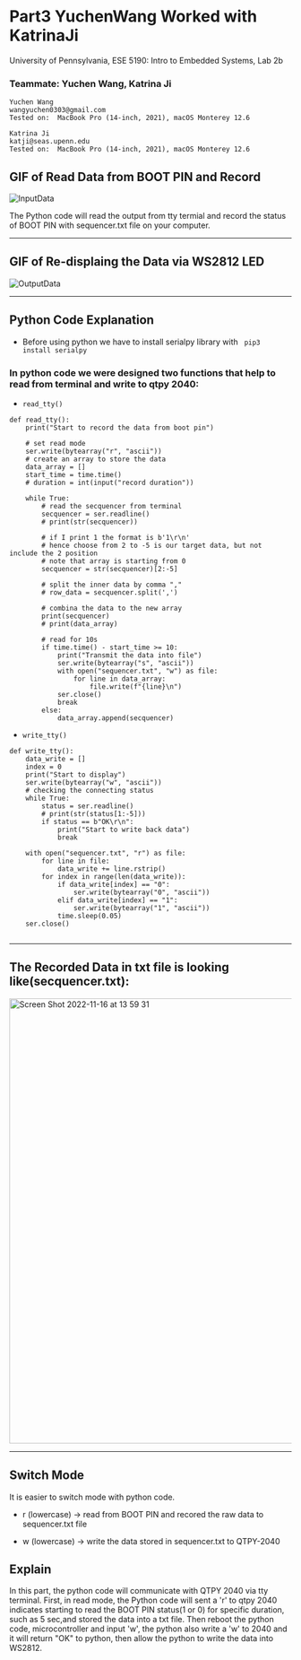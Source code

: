 # Part3 YuchenWang Worked with KatrinaJi

University of Pennsylvania, ESE 5190: Intro to Embedded Systems, Lab 2b

### Teammate: Yuchen Wang, Katrina Ji

    Yuchen Wang
    wangyuchen0303@gmail.com
    Tested on:  MacBook Pro (14-inch, 2021), macOS Monterey 12.6
    
    Katrina Ji
    katji@seas.upenn.edu
    Tested on:  MacBook Pro (14-inch, 2021), macOS Monterey 12.6

## GIF of Read Data from BOOT PIN and Record

![InputData](https://user-images.githubusercontent.com/105755054/202268733-38efb52a-c3af-4d6f-ab77-3d794cb96c40.GIF)

The Python code will read the output from tty termial and record the status of BOOT PIN with sequencer.txt file on your computer.

---

## GIF of Re-displaing the Data via WS2812 LED

![OutputData](https://user-images.githubusercontent.com/105755054/202269079-c60ff665-0ff7-453c-b378-5822bd2fcb5f.GIF)

---

## Python Code Explanation

- Before using python we have to install serialpy library with ``` pip3 install serialpy```

### In python code we were designed two functions that help to read from terminal and write to qtpy 2040:

- ```read_tty()```

```
def read_tty():
    print("Start to record the data from boot pin")

    # set read mode
    ser.write(bytearray("r", "ascii"))
    # create an array to store the data
    data_array = []
    start_time = time.time()
    # duration = int(input("record duration"))

    while True:
        # read the secquencer from terminal
        secquencer = ser.readline()
        # print(str(secquencer))

        # if I print 1 the format is b'1\r\n'
        # hence choose from 2 to -5 is our target data, but not include the 2 position
        # note that array is starting from 0
        secquencer = str(secquencer)[2:-5]

        # split the inner data by comma ","
        # row_data = secquencer.split(',')

        # combina the data to the new array
        print(secquencer)
        # print(data_array)

        # read for 10s
        if time.time() - start_time >= 10:
            print("Transmit the data into file")
            ser.write(bytearray("s", "ascii"))
            with open("sequencer.txt", "w") as file:
                for line in data_array:
                    file.write(f"{line}\n")
            ser.close()
            break
        else:
            data_array.append(secquencer)

```

- ```write_tty()```

```
def write_tty():
    data_write = []
    index = 0
    print("Start to display")
    ser.write(bytearray("w", "ascii"))
    # checking the connecting status
    while True:
        status = ser.readline()
        # print(str(status[1:-5]))
        if status == b"OK\r\n":
            print("Start to write back data")
            break

    with open("sequencer.txt", "r") as file:
        for line in file:
            data_write += line.rstrip()
        for index in range(len(data_write)):
            if data_write[index] == "0":
                ser.write(bytearray("0", "ascii"))
            elif data_write[index] == "1":
                ser.write(bytearray("1", "ascii"))
            time.sleep(0.05)
    ser.close()


```

---

## The Recorded Data in txt file is looking like(secquencer.txt):

<img width="794" alt="Screen Shot 2022-11-16 at 13 59 31" src="https://user-images.githubusercontent.com/105755054/202269338-4ad18a11-5259-47e8-9877-c0a61c3036d4.png">

---
## Switch Mode

It is easier to switch mode with python code. 

- r (lowercase) -> read from BOOT PIN and recored the raw data to sequencer.txt file

- w (lowercase) -> write the data stored in sequencer.txt to QTPY-2040 


## Explain

In this part, the python code will communicate with QTPY 2040 via tty terminal. First, in read mode, the Python code will sent a 'r' to qtpy 2040 indicates starting to read the BOOT PIN status(1 or 0) for specific duration, such as 5 sec,and stored the data into a txt file. Then reboot the python code, microcontroller and input 'w', the python also write a 'w' to 2040 and it will return "OK" to python, then allow the python to write the data into WS2812.
